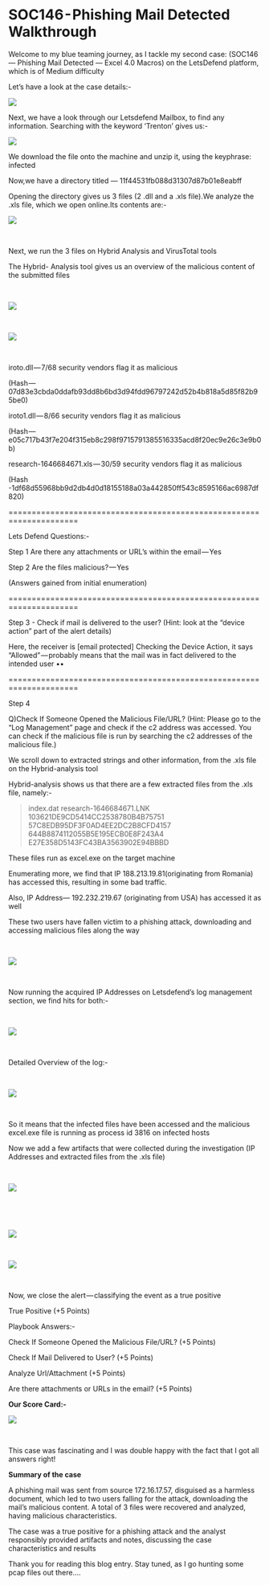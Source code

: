 # SOC146 - Phishing Mail Detected  Walkthrough

Welcome to my blue teaming journey, as I tackle my second case: (SOC146 — Phishing Mail Detected — Excel 4.0 Macros) on the LetsDefend platform, which is of Medium difficulty

Let’s have a look at the case details:-

![](https://cdn-images-1.medium.com/max/1000/1\*rf5NUnFR6Ji0-mhMhvSKrQ.png)

Next, we have a look through our Letsdefend Mailbox, to find any information. Searching with the keyword ‘Trenton’ gives us:-​

![](https://cdn-images-1.medium.com/max/1000/1\*B3cRVYSUY-fA1aw-fRPGCA.png)

We download the file onto the machine and unzip it, using the keyphrase: infected

Now,we have a directory titled — 11f44531fb088d31307d87b01e8eabff

Opening the directory gives us 3 files (2 .dll and a .xls file).We analyze the .xls file, which we open online.Its contents are:-

![](https://cdn-images-1.medium.com/max/1000/1\*VPeDJ-4OqpaFOEH42psOvg.png)

​

Next, we run the 3 files on Hybrid Analysis and VirusTotal tools

The Hybrid- Analysis tool gives us an overview of the malicious content of the submitted files

​

![](https://cdn-images-1.medium.com/max/1250/1\*nMQ6niOzrnomxPnGYd7o3A.png)

​

![](https://cdn-images-1.medium.com/max/500/1\*O9YAPdHnUB4C7d6dwpRQTg.png)

​

iroto.dll — 7/68 security vendors flag it as malicious&#x20;

(Hash — 07d83e3cbda0ddafb93dd8b6bd3d94fdd96797242d52b4b818a5d85f82b95be0)

iroto1.dll — 8/66 security vendors flag it as malicious&#x20;

(Hash — e05c717b43f7e204f315eb8c298f9715791385516335acd8f20ec9e26c3e9b0b)

research-1646684671.xls — 30/59 security vendors flag it as malicious&#x20;

(Hash -1df68d55968bb9d2db4d0d18155188a03a442850ff543c8595166ac6987df820)  

\=====================================================================

Lets Defend Questions:-

Step 1 Are there any attachments or URL’s within the email — Yes

Step 2 Are the files malicious? — Yes

(Answers gained from initial enumeration)

\=====================================================================

Step 3 - Check if mail is delivered to the user? (Hint: look at the “device action” part of the alert details)

Here, the receiver is \[email protected] Checking the Device Action, it says “Allowed” — probably means that the mail was in fact delivered to the intended user ••

\=====================================================================

Step 4&#x20;

Q)Check If Someone Opened the Malicious File/URL? (Hint: Please go to the “Log Management” page and check if the c2 address was accessed. You can check if the malicious file is run by searching the c2 addresses of the malicious file.)

We scroll down to extracted strings and other information, from the .xls file on the Hybrid-analysis tool

Hybrid-analysis shows us that there are a few extracted files from the .xls file, namely:-

> index.dat research-1646684671.LNK 103621DE9CD5414CC2538780B4B75751 57C8EDB95DF3F0AD4EE2DC2B8CFD4157 644B8874112055B5E195ECB0E8F243A4 E27E358D5143FC43BA3563902E94BBBD

These files run as excel.exe on the target machine

Enumerating more, we find that IP 188.213.19.81(originating from Romania) has accessed this, resulting in some bad traffic.

Also, IP Address— 192.232.219.67 (originating from USA) has accessed it as well

These two users have fallen victim to a phishing attack, downloading and accessing malicious files along the way

​

![](https://cdn-images-1.medium.com/max/1000/1\*CeeWhwSiXvzIx5g0Luzp-w.png)

​

Now running the acquired IP Addresses on Letsdefend’s log management section, we find hits for both:-

​

![](https://cdn-images-1.medium.com/max/1000/1\*eHO1bYgNNUBrXC66N7mpEg.png)

​

Detailed Overview of the log:-

​

![](https://cdn-images-1.medium.com/max/1000/1\*nj56s\_dGLj\_bYcfgxfqgTA.png)

​

So it means that the infected files have been accessed and the malicious excel.exe file is running as process id 3816 on infected hosts

Now we add a few artifacts that were collected during the investigation (IP Addresses and extracted files from the .xls file)

​

![](https://cdn-images-1.medium.com/max/1000/1\*EXb5NRGLwPInC7lk9ve6NQ.png)

​

​

![](https://cdn-images-1.medium.com/max/500/1\*h9l9\_l\_nHkHaRpmWJh2qpg.png)

​

![](https://cdn-images-1.medium.com/max/1000/1\*K6yBwYqCl3R2HiRpge-hhQ.png)

​

Now, we close the alert — classifying the event as a true positive

True Positive (+5 Points)&#x20;

Playbook Answers:-

Check If Someone Opened the Malicious File/URL? (+5 Points)&#x20;

Check If Mail Delivered to User? (+5 Points)&#x20;

Analyze Url/Attachment (+5 Points)&#x20;

Are there attachments or URLs in the email? (+5 Points)

**Our Score Card:-​**

![](https://cdn-images-1.medium.com/max/1000/1\*LRG0wt1N5Upg7Na55J8uyg.png)

​

This case was fascinating and I was double happy with the fact that I got all answers right!

**Summary of the case**

A phishing mail was sent from source 172.16.17.57, disguised as a harmless document, which led to two users falling for the attack, downloading the mail’s malicious content. A total of 3 files were recovered and analyzed, having malicious characteristics.

The case was a true positive for a phishing attack and the analyst responsibly provided artifacts and notes, discussing the case characteristics and results

Thank you for reading this blog entry. Stay tuned, as I go hunting some pcap files out there….
